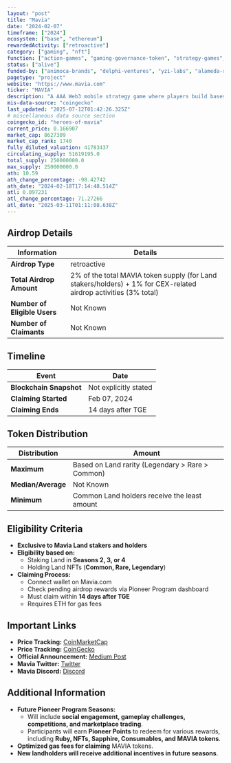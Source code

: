 ```yaml
---
layout: "post"
title: "Mavia"
date: "2024-02-07"
timeframe: ["2024"]
ecosystem: ["base", "ethereum"]
rewardedActivity: ["retroactive"]
category: ["gaming", "nft"]
function: ["action-games", "gaming-governance-token", "strategy-games", "gamefi"]
status: ["alive"]
funded-by: ["animoca-brands", "delphi-ventures", "yzi-labs", "alameda-research"]
pagetype: "project"
website: "https://www.mavia.com"
ticker: "MAVIA"
description: "A AAA Web3 mobile strategy game where players build bases, conquer opponents, and fight for dominance on Mavia Island."
mis-data-source: "coingecko"
last_updated: "2025-07-12T01:42:26.325Z"
# miscellaneous data source section
coingecko_id: "heroes-of-mavia"
current_price: 0.166907
market_cap: 8627309
market_cap_rank: 1740
fully_diluted_valuation: 41783437
circulating_supply: 51619195.0
total_supply: 250000000.0
max_supply: 250000000.0
ath: 10.59
ath_change_percentage: -98.42742
ath_date: "2024-02-18T17:14:48.514Z"
atl: 0.097231
atl_change_percentage: 71.27266
atl_date: "2025-03-11T01:11:08.638Z"
---
```


## Airdrop Details

| Information                  | Details                                                                                                          |
| ---------------------------- | ---------------------------------------------------------------------------------------------------------------- |
| **Airdrop Type**             | retroactive                                                                                                      |
| **Total Airdrop Amount**     | 2% of the total MAVIA token supply (for Land stakers/holders) + 1% for CEX-related airdrop activities (3% total) |
| **Number of Eligible Users** | Not Known                                                                                                        |
| **Number of Claimants**      | Not Known                                                                                                        |

## Timeline

| Event                   | Date                  |
| ----------------------- | --------------------- |
| **Blockchain Snapshot** | Not explicitly stated |
| **Claiming Started**    | Feb 07, 2024          |
| **Claiming Ends**       | 14 days after TGE     |

## Token Distribution

| Distribution       | Amount                                           |
| ------------------ | ------------------------------------------------ |
| **Maximum**        | Based on Land rarity (Legendary > Rare > Common) |
| **Median/Average** | Not Known                                        |
| **Minimum**        | Common Land holders receive the least amount     |

## Eligibility Criteria

- **Exclusive to Mavia Land stakers and holders**
- **Eligibility based on:**
  - Staking Land in **Seasons 2, 3, or 4**
  - Holding Land NFTs (**Common, Rare, Legendary**)
- **Claiming Process:**
  - Connect wallet on Mavia.com
  - Check pending airdrop rewards via Pioneer Program dashboard
  - Must claim within **14 days after TGE**
  - Requires ETH for gas fees

## Important Links

- **Price Tracking:** [CoinMarketCap](https://coinmarketcap.com/currencies/heroes-of-mavia)
- **Price Tracking:** [CoinGecko](https://www.coingecko.com/en/coins/heroes-of-mavia)
- **Official Announcement:** [Medium Post](https://medium.com/heroes-of-mavia/mavia-pioneer-airdrop-program-season-1-60527743a5f3)
- **Mavia Twitter:** [Twitter](https://twitter.com/maviagame)
- **Mavia Discord:** [Discord](https://discord.com/invite/mavia)

## Additional Information

- **Future Pioneer Program Seasons:**
  - Will include **social engagement, gameplay challenges, competitions, and marketplace trading**.
  - Participants will earn **Pioneer Points** to redeem for various rewards, including **Ruby, NFTs, Sapphire, Consumables, and MAVIA tokens**.
- **Optimized gas fees for claiming** MAVIA tokens.
- **New landholders will receive additional incentives in future seasons**.